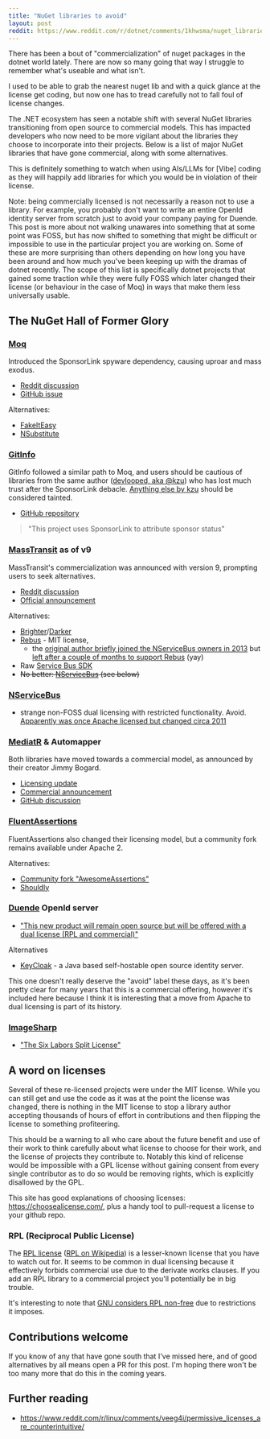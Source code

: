 ```yaml
---
title: "NuGet libraries to avoid"
layout: post
reddit: https://www.reddit.com/r/dotnet/comments/1khwsma/nuget_libraries_to_avoid/
---
```


There has been a bout of "commercialization" of nuget packages in the dotnet world lately. There are now so many going that way I struggle to remember what's useable and what isn't.

I used to be able to grab the nearest nuget lib and with a quick glance at the license get coding, but now one has to tread carefully not to fall foul of license changes.

The .NET ecosystem has seen a notable shift with several NuGet libraries transitioning from open source to commercial models. This has impacted developers who now need to be more vigilant about the libraries they choose to incorporate into their projects. Below is a list of major NuGet libraries that have gone commercial, along with some alternatives.

This is definitely something to watch when using AIs/LLMs for [Vibe] coding as they will happily add libraries for which you would be in violation of their license.

Note: being commercially licensed is not necessarily a reason not to use a library. For example, you probably don't want to write an entire OpenId identity server from scratch just to avoid your company paying for Duende. This post is more about not walking unawares into something that at some point was FOSS, but has now shifted to something that might be difficult or impossible to use in the particular project you are working on. Some of these are more surprising than others depending on how long you have been around and how much you've been keeping up with the dramas of dotnet recently. The scope of this list is specifically dotnet projects that gained some traction while they were fully FOSS which later changed their license (or behaviour in the case of Moq) in ways that make them less universally usable.

## The NuGet Hall of Former Glory

### [Moq](https://github.com/moq/moq4)

Introduced the SponsorLink spyware dependency, causing uproar and mass exodus.

- [Reddit discussion](https://www.reddit.com/r/dotnet/comments/15ljdcc/does_moq_in_its_latest_version_extract_and_send/)
- [GitHub issue](https://github.com/devlooped/moq/issues/1372)

Alternatives: 

- [FakeItEasy](https://github.com/FakeItEasy/FakeItEasy)
- [NSubstitute](https://github.com/nsubstitute/NSubstitute)

### [GitInfo](https://github.com/devlooped/GitInfo)

GitInfo followed a similar path to Moq, and users should be cautious of libraries from the same author ([devlooped, aka @kzu](https://github.com/devlooped)) who has lost much trust after the SponsorLink debacle. [Anything else by kzu](https://www.nuget.org/profiles/devlooped) should be considered tainted.

- [GitHub repository](https://github.com/devlooped/GitInfo)

> "This project uses SponsorLink to attribute sponsor status"

### [MassTransit](https://masstransit-project.com/) as of v9

MassTransit's commercialization was announced with version 9, prompting users to seek alternatives.

- [Reddit discussion](https://www.reddit.com/r/dotnet/comments/1jpyczi/masstransit_going_commercial/)
- [Official announcement](https://masstransit.io/introduction/v9-announcement)

Alternatives:

- [Brighter](https://github.com/BrighterCommand/Brighter)/[Darker](https://github.com/BrighterCommand/Darker)
- [Rebus](https://github.com/rebus-org/Rebus) - MIT license,
  - the [original author briefly joined the NServiceBus owners in 2013](https://udidahan.com/2013/09/11/on-mookid-joining-nservicebus-and-what-that-means-for-rebus/) but [left after a couple of months to support Rebus](https://www.reddit.com/r/dotnet/comments/1khwsma/comment/mre8b5r/) (yay)
- Raw [Service Bus SDK](https://learn.microsoft.com/en-us/dotnet/api/overview/azure/messaging.servicebus-readme?view=azure-dotnet)
- ~~No better: [NServiceBus](https://particular.net/nservicebus) (see below)~~


### [NServiceBus](https://particular.net/nservicebus)

- strange non-FOSS dual licensing with restricted functionality. Avoid. [Apparently was once Apache licensed but changed circa 2011](https://stackoverflow.com/questions/5657809/nservicebus-license/5670707#5670707)

### [MediatR](https://github.com/jbogard/MediatR) & Automapper

Both libraries have moved towards a commercial model, as announced by their creator Jimmy Bogard.
- [Licensing update](https://www.jimmybogard.com/automapper-and-mediatr-licensing-update/)
- [Commercial announcement](https://www.jimmybogard.com/automapper-and-mediatr-going-commercial/)
- [GitHub discussion](https://github.com/jbogard/MediatR/discussions/1105)

### [FluentAssertions](https://fluentassertions.com/)

FluentAssertions also changed their licensing model, but a community fork remains available under Apache 2.

Alternatives:

- [Community fork "AwesomeAssertions"](https://github.com/AwesomeAssertions/AwesomeAssertions)
- [Shouldly](https://docs.shouldly.org/)

### [Duende](https://www.nuget.org/packages/Duende.IdentityServer) OpenId server

- ["This new product will remain open source but will be offered with a dual license (RPL and commercial)"](https://leastprivilege.com/2020/10/01/the-future-of-identityserver/#:~:text=This%20new%20product%20will%20remain,source%20community%20and%20our%20contributors)

Alternatives

- [KeyCloak](https://www.keycloak.org/) - a Java based self-hostable open source identity server.

This one doesn't really deserve the "avoid" label these days, as it's been pretty clear for many years that this is a commercial offering, however it's included here because I think it is interesting that a move from Apache to dual licensing is part of its history.

### [ImageSharp]()

- ["The Six Labors Split License"](https://sixlabors.com/posts/license-changes/#:~:text=The%20Six%20Labors%20Split%20License,Six%20Labors%20Commercial%20Use%20License)

## A word on licenses

Several of these re-licensed projects were under the MIT license. While you can still get and use the code as it was at the point the license was changed, there is nothing in the MIT license to stop a library author accepting thousands of hours of effort in contributions and then flipping the license to something profiteering.

This should be a warning to all who care about the future benefit and use of their work to think carefully about what license to choose for their work, and the license of projects they contribute to. Notably this kind of relicense would be impossible with a GPL license without gaining consent from every single contributor as to do so would be removing rights, which is explicitly disallowed by the GPL.

This site has good explanations of choosing licenses: <https://choosealicense.com/>, plus a handy tool to pull-request a license to your github repo.

### RPL (Reciprocal Public License)

The [RPL license](https://opensource.org/license/rpl-1-5) ([RPL on Wikipedia](https://en.wikipedia.org/wiki/Reciprocal_Public_License)) is a lesser-known license that you have to watch out for. It seems to be common in dual licensing because it effectively forbids commercial use due to the derivate works clauses. If you add an RPL library to a commercial project you'll potentially be in big trouble.

It's interesting to note that [GNU considers RPL non-free](https://www.gnu.org/licenses/license-list.en.html#RPL) due to restrictions it imposes.

## Contributions welcome

If you know of any that have gone south that I've missed here, and of good alternatives by all means open a PR for this post. I'm hoping there won't be too many more that do this in the coming years.

## Further reading

- <https://www.reddit.com/r/linux/comments/veeg4i/permissive_licenses_are_counterintuitive/>
